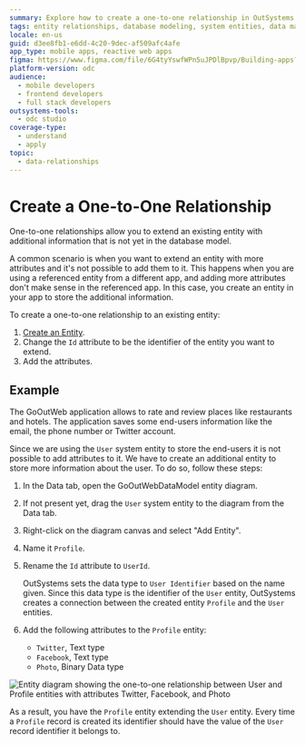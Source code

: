 ```yaml
---
summary: Explore how to create a one-to-one relationship in OutSystems Developer Cloud (ODC) to extend entities with additional attributes.
tags: entity relationships, database modeling, system entities, data management, extending entities
locale: en-us
guid: d3ee8fb1-e6dd-4c20-9dec-af509afc4afe
app_type: mobile apps, reactive web apps
figma: https://www.figma.com/file/6G4tyYswfWPn5uJPDlBpvp/Building-apps?type=design&node-id=3202%3A7445&t=ZwHw8hXeFhwYsO5V-1
platform-version: odc
audience:
  - mobile developers
  - frontend developers
  - full stack developers
outsystems-tools:
  - odc studio
coverage-type:
  - understand
  - apply
topic:
  - data-relationships
---
```


# Create a One-to-One Relationship

One-to-one relationships allow you to extend an existing entity with additional information that is not yet in the database model.

A common scenario is when you want to extend an entity with more attributes and it's not possible to add them to it. This happens when you are using a referenced entity from a different app, and adding more attributes don't make sense in the referenced app. In this case, you create an entity in your app to store the additional information.

To create a one-to-one relationship to an existing entity:

1. [Create an Entity](../entity-create.md).
1. Change the `Id` attribute to be the identifier of the entity you want to extend.
1. Add the attributes.

## Example

The GoOutWeb application allows to rate and review places like restaurants and hotels. The application saves some end-users information like the email, the phone number or Twitter account.

Since we are using the `User` system entity to store the end-users it is not possible to add attributes to it. We have to create an additional entity to store more information about the user. To do so, follow these steps:

1. In the Data tab, open the GoOutWebDataModel entity diagram.

1. If not present yet, drag the `User` system entity to the diagram from the Data tab.

1. Right-click on the diagram canvas and select "Add Entity".

1. Name it `Profile`.

1. Rename the `Id` attribute to `UserId`.

    OutSystems sets the data type to `User Identifier` based on the name given. Since this data type is the identifier of the `User` entity, OutSystems creates a connection between the created entity `Profile` and the `User` entities.

1. Add the following attributes to the `Profile` entity:

    * `Twitter`, Text type
    * `Facebook`, Text type
    * `Photo`, Binary Data type

![Entity diagram showing the one-to-one relationship between User and Profile entities with attributes Twitter, Facebook, and Photo](images/one-to-one-relationship-1.png "One-to-One Relationship Entity Diagram")

As a result, you have the `Profile` entity extending the `User` entity. Every time a `Profile` record is created its identifier should have the value of the `User` record identifier it belongs to.
